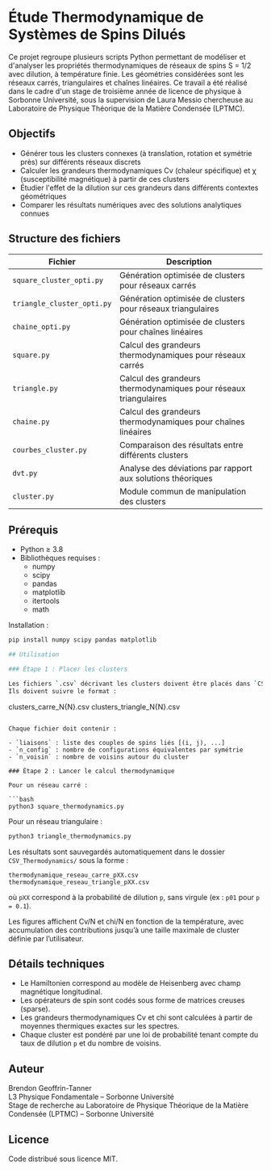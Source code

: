 # Étude Thermodynamique de Systèmes de Spins Dilués

Ce projet regroupe plusieurs scripts Python permettant de modéliser et d'analyser les propriétés thermodynamiques de réseaux de spins S = 1/2 avec dilution, à température finie. Les géométries considérées sont les réseaux carrés, triangulaires et chaînes linéaires. Ce travail a été réalisé dans le cadre d'un stage de troisième année de licence de physique à Sorbonne Université, sous la supervision de Laura Messio chercheuse au Laboratoire de Physique Théorique de la Matière Condensée (LPTMC).

## Objectifs
- Générer tous les clusters connexes (à translation, rotation et symétrie près) sur différents réseaux discrets
- Calculer les grandeurs thermodynamiques Cv (chaleur spécifique) et χ (susceptibilité magnétique) à partir de ces clusters
- Étudier l'effet de la dilution sur ces grandeurs dans différents contextes géométriques
- Comparer les résultats numériques avec des solutions analytiques connues

## Structure des fichiers
| Fichier | Description |
|---------|-------------|
| `square_cluster_opti.py` | Génération optimisée de clusters pour réseaux carrés |
| `triangle_cluster_opti.py` | Génération optimisée de clusters pour réseaux triangulaires |
| `chaine_opti.py` | Génération optimisée de clusters pour chaînes linéaires |
| `square.py` | Calcul des grandeurs thermodynamiques pour réseaux carrés |
| `triangle.py` | Calcul des grandeurs thermodynamiques pour réseaux triangulaires |
| `chaine.py` | Calcul des grandeurs thermodynamiques pour chaînes linéaires |
| `courbes_cluster.py` | Comparaison des résultats entre différents clusters |
| `dvt.py` | Analyse des déviations par rapport aux solutions théoriques |
| `cluster.py` | Module commun de manipulation des clusters |

## Prérequis
- Python ≥ 3.8
- Bibliothèques requises :
  - numpy
  - scipy
  - pandas
  - matplotlib
  - itertools
  - math

Installation :
```bash
pip install numpy scipy pandas matplotlib

## Utilisation

### Étape 1 : Placer les clusters

Les fichiers `.csv` décrivant les clusters doivent être placés dans `CSV_cluster/`.  
Ils doivent suivre le format :

```
clusters_carre_N{N}.csv
clusters_triangle_N{N}.csv
```

Chaque fichier doit contenir :

- `liaisons` : liste des couples de spins liés [(i, j), ...]
- `n_config` : nombre de configurations équivalentes par symétrie
- `n_voisin` : nombre de voisins autour du cluster

### Étape 2 : Lancer le calcul thermodynamique

Pour un réseau carré :

```bash
python3 square_thermodynamics.py
```

Pour un réseau triangulaire :

```bash
python3 triangle_thermodynamics.py
```

Les résultats sont sauvegardés automatiquement dans le dossier `CSV_Thermodynamics/` sous la forme :

```
thermodynamique_reseau_carre_pXX.csv
thermodynamique_reseau_triangle_pXX.csv
```

où `pXX` correspond à la probabilité de dilution `p`, sans virgule (ex : `p01` pour `p = 0.1`).

Les figures affichent Cv/N et chi/N en fonction de la température, avec accumulation des contributions jusqu’à une taille maximale de cluster définie par l’utilisateur.

## Détails techniques

- Le Hamiltonien correspond au modèle de Heisenberg avec champ magnétique longitudinal.
- Les opérateurs de spin sont codés sous forme de matrices creuses (sparse).
- Les grandeurs thermodynamiques Cv et chi sont calculées à partir de moyennes thermiques exactes sur les spectres.
- Chaque cluster est pondéré par une loi de probabilité tenant compte du taux de dilution `p` et du nombre de voisins.

## Auteur

Brendon Geoffrin-Tanner  
L3 Physique Fondamentale – Sorbonne Université  
Stage de recherche au Laboratoire de Physique Théorique de la Matière Condensée (LPTMC) – Sorbonne Université

## Licence

Code distribué sous licence MIT.
